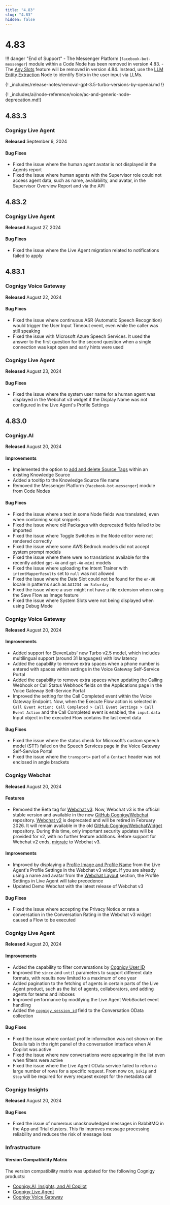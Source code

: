 ```yaml
---
title: "4.83"
slug: "4.83"
hidden: false
---
```


# 4.83

!!! danger "End of Support"
    - The Messenger Platform (`facebook-bot-messenger`) module within a Code Node has been removed in version 4.83.
    - The [Any Slots](https://docs.cognigy.com/ai/empower/nlu/slots-and-lexicons/any-slots/) feature will be removed in version 4.84. Instead, use the [LLM Entity Extraction](https://docs.cognigy.com/ai/nodes/other-nodes/llm-entity-extract/) Node to identify Slots in the user input via LLMs.

{! _includes/release-notes/removal-gpt-3.5-turbo-versions-by-openai.md !}

{! _includes/ai/node-reference/voice/ac-and-generic-node-deprecation.md!}

## 4.83.3

### Cognigy Live Agent

**Released** September 9, 2024

#### Bug Fixes

- Fixed the issue where the human agent avatar is not displayed in the Agents report
- Fixed the issue where human agents with the Supervisor role could not access agent data, such as name, availability, and avatar, in the Supervisor Overview Report and via the API

## 4.83.2

### Cognigy Live Agent

**Released** August 27, 2024

#### Bug Fixes

- Fixed the issue where the Live Agent migration related to notifications failed to apply

## 4.83.1

### Cognigy Voice Gateway

**Released** August 22, 2024

#### Bug Fixes

- Fixed the issue where continuous ASR (Automatic Speech Recognition) would trigger the User Input Timeout event, even while the caller was still speaking
- Fixed the issue with Microsoft Azure Speech Services. It used the answer to the first question for the second question when a single connection was kept open and early hints were used

### Cognigy Live Agent

**Released** August 23, 2024

#### Bug Fixes

- Fixed the issue where the system user name for a human agent was displayed in the Webchat v3 widget if the Display Name was not configured in the Live Agent's Profile Settings

## 4.83.0

### Cognigy.AI

**Released** August 20, 2024

#### Improvements

- Implemented the option to [add and delete Source Tags](../ai/empower/knowledge-ai/overview.md#knowledge-source) within an existing Knowledge Source
- Added a tooltip to the Knowledge Source file name
- Removed the Messenger Platform (`facebook-bot-messenger`) module from Code Nodes

#### Bug Fixes

- Fixed the issue where a text in some Node fields was translated, even when containing script snippets
- Fixed the issue where old Packages with deprecated fields failed to be imported
- Fixed the issue where Toggle Switches in the Node editor were not rendered correctly
- Fixed the issue where some AWS Bedrock models did not accept system prompt models
- Fixed the issue where there were no translations available for the recently added `gpt-4o` and `gpt-4o-mini` models
- Fixed the issue where uploading the Intent Trainer with `intentMapperResults` set to `null` was not allowed
- Fixed the issue where the Date Slot could not be found for the `en-UK` locale in patterns such as `AA1234 on Saturday`
- Fixed the issue where a user might not have a file extension when using the Save Flow as Image feature
- Fixed the issue where System Slots were not being displayed when using Debug Mode

### Cognigy Voice Gateway

**Released** August 20, 2024

#### Improvements

- Added support for ElevenLabs' new Turbo v2.5 model, which includes multilingual support (around 31 languages) with low latency
- Added the capability to remove extra spaces when a phone number is entered with spaces within settings in the Voice Gateway Self-Service Portal
- Added the capability to remove extra spaces when updating the Calling Webhook or Call Status Webhook fields on the Applications page in the Voice Gateway Self-Service Portal
- Improved the setting for the Call Completed event within the Voice Gateway Endpoint. Now, when the Execute Flow action is selected in `Call Event Action: Call Completed > Call Event Settings > Call Event Action` and the Call Completed event is enabled, the` input.data` Input object in the executed Flow contains the last event data

#### Bug Fixes

- Fixed the issue where the status check for Microsoft’s custom speech model (STT) failed on the Speech Services page in the Voice Gateway Self-Service Portal
- Fixed the issue where the `transport=` part of a `Contact` header was not enclosed in angle brackets

### Cognigy Webchat

**Released** August 20, 2024

#### Features

- Removed the Beta tag for [Webchat v3](../webchat/v3/overview.md). Now, Webchat v3 is the official stable version and available in the new [GitHub Cognigy/Webchat](https://github.com/Cognigy/Webchat) repository.
  [Webchat v2](../webchat/v2/overview.md) is deprecated and will be retired in February 2026. It will remain available in the old [GitHub Cognigy/WebchatWidget](https://github.com/Cognigy/WebchatWidget) repository.
  During this time, only important security updates will be provided for v2, with no further feature additions.
  Before support for Webchat v2 ends, [migrate](../webchat/migration.md) to Webchat v3.

#### Improvements

- Improved by displaying a [Profile Image and Profile Name](../live-agent/profile-settings.md#user-profile-appearance) from the Live Agent's Profile Settings in the Webchat v3 widget. If you are already using a name and avatar from the [Webchat Layout](../webchat/v3/configuration.md#webchat-layout) section, the Profile Settings in Live Agent will take precedence
- Updated Demo Webchat with the latest release of Webchat v3

#### Bug Fixes

- Fixed the issue where accepting the Privacy Notice or rate a conversation in the Conversation Rating in the Webchat v3 widget caused a Flow to be executed

### Cognigy Live Agent

**Released** August 20, 2024

#### Improvements

- Added the capability to filter conversations by [Cognigy User ID](../live-agent/conversation/search-and-filter.md#filter-conversations)
- Improved the `since` and `until` parameters to support different date formats, with results now limited to a maximum of one year
- Added pagination to the fetching of agents in certain parts of the Live Agent product, such as the list of agents, collaborators, and adding agents for teams and inboxes
- Improved performance by modifying the Live Agent WebSocket event handling
- Added the [`cognigy_session_id`](../live-agent/tools/odata-endpoint.md#conversation) field to the Conversation OData collection

#### Bug Fixes

- Fixed the issue where contact profile information was not shown on the Details tab in the right panel of the conversation interface when AI Copilot was active
- Fixed the issue where new conversations were appearing in the list even when filters were active
- Fixed the issue where the Live Agent OData service failed to return a large number of rows for a specific request. From now on, `$skip` and `$top` will be required for every request except for the metadata call

### Cognigy Insights

**Released** August 20, 2024

#### Bug Fixes

- Fixed the issue of numerous unacknowledged messages in RabbitMQ in the App and Trial clusters. This fix improves message processing reliability and reduces the risk of message loss

### Infrastructure

#### Version Compatibility Matrix

The version compatibility matrix was updated for the following Cognigy products:

- [Cognigy.AI, Insights, and AI Copilot](../ai/installation/version-compatibility-matrix.md)
- [Cognigy Live Agent](../live-agent/installation/deployment/version-compatibility-matrix.md)
- [Cognigy Voice Gateway](../voice-gateway/installation/version-compatibility-matrix.md)